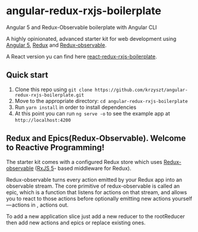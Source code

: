 # angular-redux-rxjs-boilerplate
Angular 5 and Redux-Observable boilerplate with Angular CLI


A highly opinionated, advanced starter kit for web development using 
<a href="https://angular.io/">Angular 5</a>,
<a href="https://redux.js.org/">Redux</a> and 
<a href="https://redux-observable.js.org/">Redux-observable</a>.

A React version yu can find here <a href="https://github.com/krzyszt/react-redux-rxjs-boilerplate">react-redux-rxjs-boilerplate</a>.

## Quick start

1. Clone this repo using `git clone https://github.com/krzyszt/angular-redux-rxjs-boilerplate.git`
2. Move to the appropriate directory: `cd angular-redux-rxjs-boilerplate`<br />
3. Run `yarn install` in order to install dependencies<br />
4. At this point you can run `ng serve -o` to see the example app at `http://localhost:4200`

## Redux and Epics(Redux-Observable). Welcome to Reactive Programming! 

The starter kit comes with a configured Redux store which uses 
<a href="https://redux-observable.js.org/">Redux-observable</a> 
(<a href="https://github.com/ReactiveX/RxJS">RxJS 5</a>- based middleware for Redux).
<br />

Redux-observable turns every action emitted by your Redux app into an observable stream. 
The core primitive of redux-observable is called an epic, which is a function that listens for actions on that stream, 
and allows you to react to those actions before optionally emitting new actions yourself — actions in , actions out. 
<br />

To add a new application slice just add a new reducer to the rootReducer then add new actions and epics or replace existing ones.
